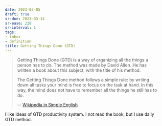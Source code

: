 ```yaml
---
date: 2023-03-05
draft: true
sr-due: 2023-03-14
sr-ease: 228
sr-interval: 1
tags:
- inbox
- definition
title: Getting Things Done (GTD)
---
```


> Getting Things Done (GTD) is a way of organizing all the things a person has
> to do. The method was made by David Allen. He has written a book about this
> subject, with the title of his method.
>
> The Getting Things Done method follows a simple rule: by writing down all
> tasks your mind is free to focus on the task at hand. In this way, the mind
> does not have to remember all the things he still has to do.
>
> -- [Wikipedia in Simple
> English](https://simple.wikipedia.org/wiki/Getting_Things_Done)

I like ideas of GTD productivity system. I not read the book, but I use daily
GTD method.